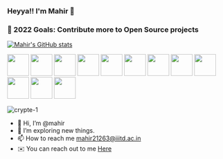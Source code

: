 ### **Heyya!! I'm Mahir** 👋

### 🚀 2022 Goals: Contribute more to Open Source projects

[![Mahir's GitHub stats](https://github-readme-stats.vercel.app/api?username=mahir-yadav&theme=tokyonight&show_icons=true)](https://github.com/anuraghazra/github-readme-stats)


<img src='https://cdn.worldvectorlogo.com/logos/logo-javascript.svg' width="50" height="50" > <img src='https://cdn.worldvectorlogo.com/logos/css-3.svg' width="50" height="50" > <img src='https://cdn.worldvectorlogo.com/logos/html-1.svg' width="50" height="50" > <img src='https://cdn.worldvectorlogo.com/logos/c.svg' width="50" height="50" > <img src='https://cdn.worldvectorlogo.com/logos/java-4.svg' width="50" height="50" > <img src='https://cdn.worldvectorlogo.com/logos/python-4.svg' width="50" height="50" > <img src='https://cdn.worldvectorlogo.com/logos/linux-tux.svg' width="50" height="50" > <img src='https://cdn.worldvectorlogo.com/logos/vim.svg' width="50" height="50" > <img src='https://cdn.worldvectorlogo.com/logos/git.svg' width="50" height="50" > <img src='https://cdn.worldvectorlogo.com/logos/react-2.svg' width="50" height="50" > <img src='https://cdn.worldvectorlogo.com/logos/nodejs.svg' width="50" height="50" > <img src='https://cdn.worldvectorlogo.com/logos/mongodb-icon-1.svg' width="50" height="50" >


<p align="left"> <img src="https://komarev.com/ghpvc/?username=crypte-1&label=Profile%20views&color=0e75b6&style=flat" alt="crypte-1" /> </p>


- 👋 Hi, I’m @mahir
- 👀 I’m exploring new things.
- 📫 How to reach me mahir21263@iiitd.ac.in
- ✉️ You can reach out to me [Here](https://www.instagram.com/mahir._3/)
<!---
mahir-yadav/mahir-yadav is a ✨ special ✨ repository because its `README.md` (this file) appears on your GitHub profile.
You can click the Preview link to take a look at your changes.
--->
